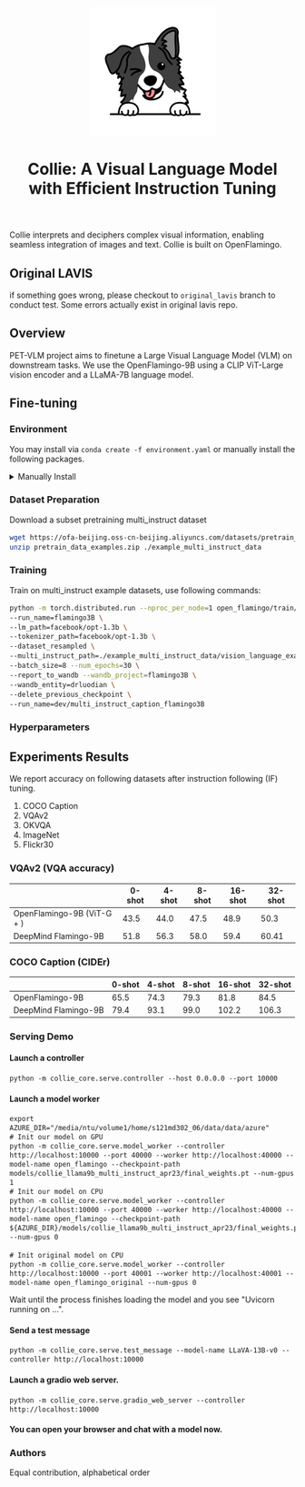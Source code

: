 <header><img src="./assets/collie_icon.png" alt="Collie Icon"><h1>Collie: A Visual Language Model with Efficient Instruction Tuning</h1></header>

Collie interprets and deciphers complex visual information, enabling seamless integration of images and text. Collie is built on OpenFlamingo.

## Original LAVIS

if something goes wrong, please checkout to `original_lavis` branch to conduct test. Some errors actually exist in original lavis repo.

## Overview

PET-VLM project aims to finetune a Large Visual Language Model (VLM) on downstream tasks. We use the OpenFlamingo-9B using a CLIP ViT-Large vision encoder and a LLaMA-7B language model.

## Fine-tuning

### Environment

You may install via `conda create -f environment.yaml` or manually install the following packages.
<details>
<summary>Manually Install</summary>

``` bash
conda install pytorch=2.0.0 torchvision=0.15.0 pytorch-cuda=11.8 -c pytorch -c nvidia -y
conda install -c conda-forge transformers=4.28.1 -y
conda install -c conda-forge datasets=2.11.0 -y
conda install -c conda-forge wandb=0.14.0 -y
conda install -c conda-forge braceexpand=0.1.5 -y
conda install -c conda-forge webdataset=0.2.48 -y
conda install -c conda-forge scipy=1.10.1 -y
conda install -c conda-forge sentencepiece=0.1.97 -y
conda install -c conda-forge einops=0.6.0 -y
pip install bitsandbytes==0.37.2
pip install open_clip_torch==2.16.0
pip install einops-exts==0.0.4
conda install -c conda-forge tensorboard=2.12.0 -y
conda install -c conda-forge more-itertools=9.1.0 -y
conda install -c conda-forge black=23.3.0 -y
pip install gpustat

# install standford-corenlp-full
cd LAVIS/coco-caption;
sh get_stanford_models.sh
```

</details>

### Dataset Preparation

Download a subset pretraining multi_instruct dataset

```bash
wget https://ofa-beijing.oss-cn-beijing.aliyuncs.com/datasets/pretrain_data/pretrain_data_examples.zip;
unzip pretrain_data_examples.zip ./example_multi_instruct_data
```

### Training

Train on multi_instruct example datasets, use following commands:

``` bash
python -m torch.distributed.run --nproc_per_node=1 open_flamingo/train/instruction_following.py \
--run_name=flamingo3B \
--lm_path=facebook/opt-1.3b \
--tokenizer_path=facebook/opt-1.3b \
--dataset_resampled \
--multi_instruct_path=./example_multi_instruct_data/vision_language_examples.tsv \
--batch_size=8 --num_epochs=30 \
--report_to_wandb --wandb_project=flamingo3B \
--wandb_entity=drluodian \
--delete_previous_checkpoint \
--run_name=dev/multi_instruct_caption_flamingo3B 
```

### Hyperparameters

## Experiments Results

We report accuracy on following datasets after instruction following (IF) tuning. 

1. COCO Caption
2. VQAv2
3. OKVQA
4. ImageNet
5. Flickr30

### VQAv2 (VQA accuracy)

|            | 0-shot | 4-shot | 8-shot | 16-shot | 32-shot |
|------------|--------|--------|--------|---------|---------|
| OpenFlamingo-9B (ViT-G + ) | 43.5   | 44.0   | 47.5   | 48.9    | 50.3    |
| DeepMind Flamingo-9B | 51.8   | 56.3   | 58.0   | 59.4    | 60.41   |

### COCO Caption (CIDEr)

|            | 0-shot | 4-shot | 8-shot | 16-shot | 32-shot |
|------------|--------|--------|--------|---------|---------|
| OpenFlamingo-9B | 65.5   | 74.3   | 79.3   | 81.8    | 84.5    |
| DeepMind Flamingo-9B | 79.4   | 93.1   | 99.0   | 102.2   | 106.3   |

### Serving Demo
#### Launch a controller
```Shell
python -m collie_core.serve.controller --host 0.0.0.0 --port 10000
```

#### Launch a model worker
```Shell
export AZURE_DIR="/media/ntu/volume1/home/s121md302_06/data/data/azure"
# Init our model on GPU
python -m collie_core.serve.model_worker --controller http://localhost:10000 --port 40000 --worker http://localhost:40000 --model-name open_flamingo --checkpoint-path models/collie_llama9b_multi_instruct_apr23/final_weights.pt --num-gpus 1 
# Init our model on CPU
python -m collie_core.serve.model_worker --controller http://localhost:10000 --port 40000 --worker http://localhost:40000 --model-name open_flamingo --checkpoint-path ${AZURE_DIR}/models/collie_llama9b_multi_instruct_apr23/final_weights.pt --num-gpus 0

# Init original model on CPU
python -m collie_core.serve.model_worker --controller http://localhost:10000 --port 40001 --worker http://localhost:40001 --model-name open_flamingo_original --num-gpus 0
```
Wait until the process finishes loading the model and you see "Uvicorn running on ...".

#### Send a test message
```Shell
python -m collie_core.serve.test_message --model-name LLaVA-13B-v0 --controller http://localhost:10000
```

#### Launch a gradio web server.
```Shell
python -m collie_core.serve.gradio_web_server --controller http://localhost:10000
```
#### You can open your browser and chat with a model now.

### Authors

Equal contribution, alphabetical order
